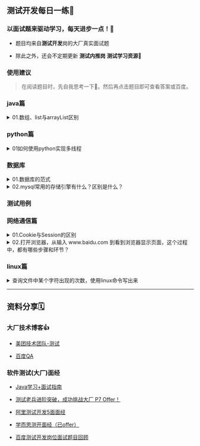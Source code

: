 ## 测试开发每日一练📆

### 以面试题来驱动学习，每天进步一点！🎉

- 题目均来自**测试开发**岗的大厂真实面试题

- 除此之外，还会不定期更新 **测试内推岗** **测试学习资源**🍻
### 使用建议
> 在阅读题目时，先自我思考一下🤔。然后再点击题目即可查看答案或百度。
### java篇
<details>
<summary>01.数组、list与arrayList区别</summary>

1. 数组与ArrayList区别
    - 数组是在内存空间中申请一段连续的内存地址，所以数组的查询速度很快是常量
    - ArrayList的大小是按照其中存储的数据来动态扩充与收缩的。所以，我们在声明ArrayList对象时并不需要指定它的长度

2. List与ArrayList区别
    -  List类是ArrayList类的**泛型等效类**
        - 由于ArrayList可以插入不同类型的数据，因为ArrayList都把他们当作了object来处理。
            - 在我们使用ArrayList中的数据来处理问题的时候，很可能会报类型不匹配的错误，也就是说**ArrayList不是类型安全**
            - 并且这里涉及了装箱和拆箱导致**ArrayList处理性能低**
                - 装箱：将值类型的数据打包到引用类型的实例中
                - 拆箱：从引用数据中提取值类型
        - List继承了Arraylist，在定义时需要加上特定的类型，这样就不会引起强制转换，类型检测也交给编译器进行检测

</details>

### python篇
<details>
<summary>01如何使用python实现多线程</summary>

> 通过python提供的threading模块

```python
import time, threading

# 新线程执行的代码:
def loop():
    print('thread %s is running...' % threading.current_thread().name)
    n = 0
    while n < 5:
        n = n + 1
        print('thread %s >>> %s' % (threading.current_thread().name, n))
        time.sleep(1)
    print('thread %s ended.' % threading.current_thread().name)

print('thread %s is running...' % threading.current_thread().name)
t = threading.Thread(target=loop, name='LoopThread')
t.start()
t.join()
print('thread %s ended.' % threading.current_thread().name)
```

</details>

### 数据库
<details>
<summary>01.数据库的范式</summary>

1. 第一范式NF：
    - 数据库表中的字段都是单一属性的，不可再分。简单的说，每一个属性都是原子项，不可分割
2. 第二范式2NF
    - 数据库表中不存在非关键字段对任一候选关键字段的部分函数依赖，即符合第二范式
3. 第三范式3NF   
    - 数据表中如果不存在非关键字段对任一候选关键字段的传递函数依赖则符合3NF
- [参考文章](https://blog.csdn.net/h330531987/article/details/71194540)
</details>

<details>
<summary>02.mysql常用的存储引擎有什么？区别是什么？</summary>

1. 常用的存储引擎是：InnoDB，MyISAM

2. 区别在于：
    - InnoDB支持事务，而MyISAM不支持事务
    - InnoDB支持行级锁，而MyISAM支持表级锁
    - InnoDB支持MVC, 而MyISAM不支持
    - InnoDB支持外键，而MyISAM不支持
    - InnoDB不支持全文索引，而MyISAM支持。
</details>

### 测试用例



### 网络通信篇
<details>
<summary>01.Cookie与Session的区别</summary>

> HTTP是无状态协议，它不对之前发生过的请求和响应的状态进行管理。也就是说，无法根据之前的状态进行本次的请求处理。HTTP/1.1虽然是无状态协议，但为了实现期望的保持状态功能，于是引入了Cookie技术。
- 隐私策略与安全策略不同
    - Cookie:存储在客户端(浏览器)，能被用户看见或使用。可能会被用于xss(跨站脚本攻击)
    - Session:存储服务端，相对更加安全
- 有效期不同
    - Cookie:通过Expires字段来设置过期时间
    - Session:关闭浏览器后，服务器存储的Session就会失效，为了保障浏览器内存不溢出
- 服务器压力不通
    - Cookie:存储在客户端，不占用服务端资源。但每次请求都会带上Cookie，对带宽造成一定浪费
    - Session:存储在服务端，每个用户都会产生一个Session。假如并发访问的用户十分多，会产生十分多的Session，耗费大量的内存。
</details>

<details>

<summary>02.打开浏览器，从输入 www.baidu.com 到看到浏览器显示页面，这个过程中，都有哪些步骤和环节？</summary>


1. DNS域名解析
2. TCP三次握手
3. 发生http请求
4. 接受http响应
5. 浏览器解析响应文件(js,css,html)

[参考文章](https://segmentfault.com/a/1190000006879700)

</details>

### linux篇
<details>
<summary>查询文件中某个字符出现的次数，使用linux命令写出来</summary>

1. 底线命令模式
    - :%s/str//ng      

2. 文本查找模式
    - grep -o str filename | wc -l

</details>



--- 
## 资料分享🗓

### 大厂技术博客👍

- [美团技术团队-测试](https://tech.meituan.com/tags/%E6%B5%8B%E8%AF%95.html)

- [百度QA](http://qa.baidu.com/)


### 软件测试(大厂)面经
- [Java学习+面试指南](https://github.com/Snailclimb/JavaGuide)
- [ 测试老兵进阶突破，成功挑战大厂 P7 Offer！](https://mp.weixin.qq.com/s?__biz=MzU3NDM4ODEzMg==&mid=2247486213&idx=1&sn=154bc75fa8e891795a7cc2aa2b665ac3&chksm=fd3269ceca45e0d800bd2e938271f178d7362cc49113380abbf191aed81787403a72f91073a2&mpshare=1&scene=24&srcid=0519hctPH6WJUTT6G6iAldDS&sharer_sharetime=1589878431661&sharer_shareid=9ce364c7bb4eb26eb95b7a9f0a6f961a&key=6f25b447608369f09c0ffbc4f1f54accd3ed17d0e7c3a64397d1cc5752f2db2924b918f41aba470d2e89039532a18d5339bb48baf15e9be8eef0e299d96390c3dcfccababff389efe521b02b1ffcdf31&ascene=14&uin=MjEwOTkwMjM1&devicetype=Windows+7+x64&version=62090070&lang=zh_CN&exportkey=A01YqOCeg%2BXyEnOtQobQRzU%3D&pass_ticket=E%2BuXnmfm0gMw%2BzqmBUSwSq7NQqA825McIyEf%2BVDbD4M%3D)

- [阿里测试开发5面面经](https://www.nowcoder.com/discuss/91278?type=2&order=3&pos=7&page=1)

- [学而思测开面经（已offer）](https://www.nowcoder.com/discuss/429289)

- [百度测试开发岗位面试题目回顾](https://juejin.im/post/5e57305fe51d4526f65cc62e)
